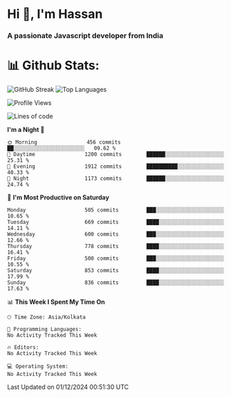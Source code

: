 # Hi 👋, I'm Hassan
### A passionate Javascript developer from India


# 📊 Github Stats:
![GitHub Streak](https://github-readme-streak-stats.herokuapp.com/?user=codeblooded47&theme=dracula&hide_border=false)
![Top Languages](https://github-readme-stats.vercel.app/api/top-langs/?username=codeblooded47&layout=compact&theme=dracula)



<!--START_SECTION:waka-->
![Profile Views](http://img.shields.io/badge/Profile%20Views-0-blue)

![Lines of code](https://img.shields.io/badge/From%20Hello%20World%20I%27ve%20Written-23.8%20million%20lines%20of%20code-blue)

**I'm a Night 🦉** 

```text
🌞 Morning                456 commits         ██░░░░░░░░░░░░░░░░░░░░░░░   09.62 % 
🌆 Daytime                1200 commits        ██████░░░░░░░░░░░░░░░░░░░   25.31 % 
🌃 Evening                1912 commits        ██████████░░░░░░░░░░░░░░░   40.33 % 
🌙 Night                  1173 commits        ██████░░░░░░░░░░░░░░░░░░░   24.74 % 
```
📅 **I'm Most Productive on Saturday** 

```text
Monday                   505 commits         ███░░░░░░░░░░░░░░░░░░░░░░   10.65 % 
Tuesday                  669 commits         ████░░░░░░░░░░░░░░░░░░░░░   14.11 % 
Wednesday                600 commits         ███░░░░░░░░░░░░░░░░░░░░░░   12.66 % 
Thursday                 778 commits         ████░░░░░░░░░░░░░░░░░░░░░   16.41 % 
Friday                   500 commits         ███░░░░░░░░░░░░░░░░░░░░░░   10.55 % 
Saturday                 853 commits         ████░░░░░░░░░░░░░░░░░░░░░   17.99 % 
Sunday                   836 commits         ████░░░░░░░░░░░░░░░░░░░░░   17.63 % 
```


📊 **This Week I Spent My Time On** 

```text
🕑︎ Time Zone: Asia/Kolkata

💬 Programming Languages: 
No Activity Tracked This Week

🔥 Editors: 
No Activity Tracked This Week

💻 Operating System: 
No Activity Tracked This Week
```


 Last Updated on 01/12/2024 00:51:30 UTC
<!--END_SECTION:waka-->


